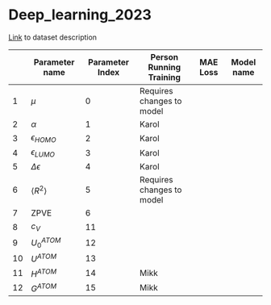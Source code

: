 # Deep_learning_2023

[Link](https://pytorch-geometric.readthedocs.io/en/latest/generated/torch_geometric.datasets.QM9.html) to dataset description

|   | Parameter name     | Parameter Index | Person Running Training | MAE Loss | Model name |
|---|---------------     |-----------------|-------------------------|------    |------------|
|1  |$\mu$               | 0               |Requires changes to model|          |            |
|2  |$\alpha$            | 1               |    Karol                |          |            |
|3  |$\epsilon_{HOMO}$   | 2               |     Karol               |          |            |
|4  |$\epsilon_{LUMO}$   | 3               |     Karol               |          |            |
|5  |$\Delta\epsilon$    | 4               |     Karol               |          |            |
|6  |$\langle R^2\rangle$| 5               |Requires changes to model|          |            |
|7  |ZPVE                | 6               |                         |          |            |
|8  |$c_V$               | 11              |                         |          |            |
|9  |$U_0^{ATOM}$        | 12              |                         |          |            |
|10 |$U^{ATOM}$          | 13              |                         |          |            |
|11 |$H^{ATOM}$          | 14              |     Mikk                |          |            |
|12 |$G^{ATOM}$          | 15              |     Mikk                |          |            |
